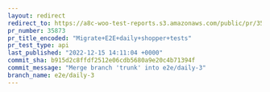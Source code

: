 ```yaml
---
layout: redirect
redirect_to: https://a8c-woo-test-reports.s3.amazonaws.com/public/pr/35873/api/index.html
pr_number: 35873
pr_title_encoded: "Migrate+E2E+daily+shopper+tests"
pr_test_type: api
last_published: "2022-12-15 14:11:04 +0000"
commit_sha: b915d2c8ffdf2512e06cdb5680a9e20c4b71394f
commit_message: "Merge branch 'trunk' into e2e/daily-3"
branch_name: e2e/daily-3
---
```

